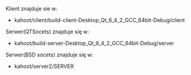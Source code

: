 Klient znajduje sie w: 
  +  kahoot/client/build-client-Desktop_Qt_6_4_2_GCC_64bit-Debug/client
  
Serwer(QTSocets) znajduje się w:
  + kahoot/build-server-Desktop_Qt_6_4_2_GCC_64bit-Debug/server  
  
Serwer(BSD socets) znajduje się w:
  + kahoot/server2/SERVER
